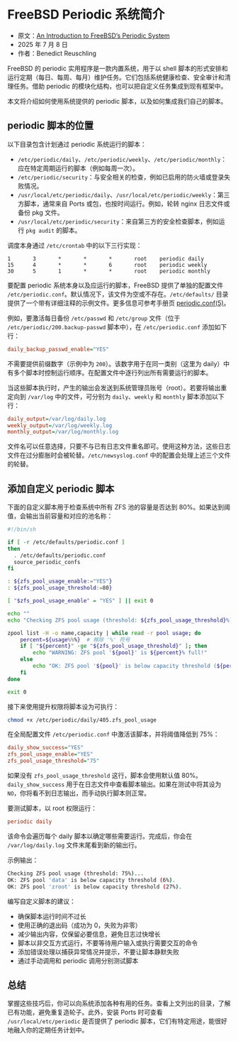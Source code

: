 # FreeBSD Periodic 系统简介

- 原文：[An Introduction to FreeBSD’s Periodic System](https://freebsdfoundation.org/blog/an-introduction-to-freebsds-periodic-system/)
- 2025 年 7 月 8 日
- 作者：Benedict Reuschling

FreeBSD 的 periodic 实用程序是一款内置系统，用于以 shell 脚本的形式安排和运行定期（每日、每周、每月）维护任务。它们包括系统健康检查、安全审计和清理任务。借助 periodic 的模块化结构，也可以把自定义任务集成到现有框架中。

本文将介绍如何使用系统提供的 periodic 脚本，以及如何集成我们自己的脚本。

## periodic 脚本的位置

以下目录包含计划通过 periodic 系统运行的脚本：

- `/etc/periodic/daily`、`/etc/periodic/weekly`、`/etc/periodic/monthly`：应在特定周期运行的脚本（例如每周一次）。
- `/etc/periodic/security`：与安全相关的检查，例如已启用的防火墙或登录失败情况。
- `/usr/local/etc/periodic/daily`、`/usr/local/etc/periodic/weekly`：第三方脚本，通常来自 Ports 或包，也按时间运行。例如，轮转 nginx 日志文件或备份 pkg 文件。
- `/usr/local/etc/periodic/security`：来自第三方的安全检查脚本，例如运行 `pkg audit` 的脚本。

调度本身通过 `/etc/crontab` 中的以下三行实现：

```
1       3       *       *       *       root    periodic daily
15      4       *       *       6       root    periodic weekly
30      5       1       *       *       root    periodic monthly
```

要配置 periodic 系统本身以及应运行的脚本，FreeBSD 提供了单独的配置文件 `/etc/periodic.conf`。默认情况下，该文件为空或不存在。`/etc/defaults/` 目录提供了一个带有详细注释的示例文件。更多信息可参考手册页 [periodic.conf(5)](https://man.freebsd.org/cgi/man.cgi?query=periodic.conf)。

例如，要激活每日备份 `/etc/passwd` 和 `/etc/group` 文件（位于 `/etc/periodic/200.backup-passwd` 脚本中），在 `/etc/periodic.conf` 添加如下行：

```ini
daily_backup_passwd_enable="YES"
```

不需要提供前缀数字（示例中为 `200`）。该数字用于在同一类别（这里为 daily）中有多个脚本时控制运行顺序。在配置文件中逐行列出所有需要运行的脚本。

当这些脚本执行时，产生的输出会发送到系统管理员账号（root）。若要将输出重定向到 `/var/log` 中的文件，可分别为 `daily`、`weekly` 和 `monthly` 脚本添加以下行：

```ini
daily_output=/var/log/daily.log
weekly_output=/var/log/weekly.log
monthly_output=/var/log/monthly.log
```

文件名可以任意选择，只要不与已有日志文件重名即可。使用这种方法，这些日志文件在过分膨胀时会被轮替。`/etc/newsyslog.conf` 中的配置会处理上述三个文件的轮替。

## 添加自定义 periodic 脚本

下面的自定义脚本用于检查系统中所有 ZFS 池的容量是否达到 80%。如果达到阈值，会输出当前容量和对应的池名称：

```sh
#!/bin/sh

if [ -r /etc/defaults/periodic.conf ]
then
  . /etc/defaults/periodic.conf
  source_periodic_confs
fi

: ${zfs_pool_usage_enable:="YES"}
: ${zfs_pool_usage_threshold:=80}

[ "$zfs_pool_usage_enable" = "YES" ] || exit 0

echo ""
echo "Checking ZFS pool usage (threshold: ${zfs_pool_usage_threshold}%)..."

zpool list -H -o name,capacity | while read -r pool usage; do
    percent=${usage%%%}  # 移除 '%' 符号
    if [ "${percent}" -ge "${zfs_pool_usage_threshold}" ]; then
        echo "WARNING: ZFS pool '${pool}' is ${percent}% full!"
    else
        echo "OK: ZFS pool '${pool}' is below capacity threshold (${percent}%)."
    fi
done

exit 0
```

接下来使用提升权限将脚本设为可执行：

```sh
chmod +x /etc/periodic/daily/405.zfs_pool_usage
```

在全局配置文件 `/etc/periodic.conf` 中激活该脚本，并将阈值降低到 75%：

```ini
daily_show_success="YES"
zfs_pool_usage_enable="YES"
zfs_pool_usage_threshold="75"
```

如果没有 `zfs_pool_usage_threshold` 这行，脚本会使用默认值 80%。`daily_show_success` 用于在日志文件中查看脚本输出。如果在测试中将其设为 `NO`，你将看不到日志输出，而手动执行脚本则正常。

要测试脚本，以 root 权限运行：

```ini
periodic daily
```

该命令会遍历每个 daily 脚本以确定哪些需要运行。完成后，你会在 `/var/log/daily.log` 文件末尾看到新的输出行。

示例输出：

```sh
Checking ZFS pool usage (threshold: 75%)...
OK: ZFS pool 'data' is below capacity threshold (6%).
OK: ZFS pool 'zroot' is below capacity threshold (27%).
```

编写自定义脚本的建议：

- 确保脚本运行时间不过长
- 使用正确的退出码（成功为 0，失败为非零）
- 减少输出内容，仅保留必要信息，避免日志过快增长
- 脚本以非交互方式运行，不要等待用户输入或执行需要交互的命令
- 添加错误处理以捕获异常情况并提示，不要让脚本静默失败
- 通过手动调用和 periodic 调用分别测试脚本

## 总结

掌握这些技巧后，你可以向系统添加各种有用的任务。查看上文列出的目录，了解已有功能，避免重复造轮子。此外，安装 Ports 时可查看 `/usr/local/etc/periodic` 是否提供了 periodic 脚本，它们有特定用途，能很好地融入你的定期任务计划中。
